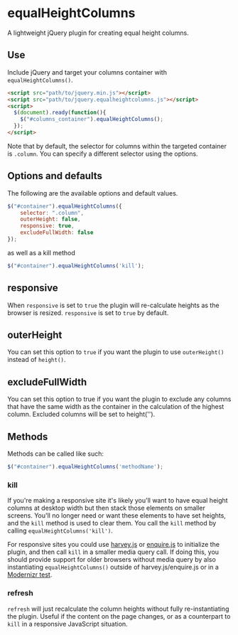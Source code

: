 # equalHeightColumns

A lightweight jQuery plugin for creating equal height columns.

## Use

Include jQuery and target your columns container with `equalHeightColumns()`.

```html
<script src="path/to/jquery.min.js"></script>
<script src="path/to/jquery.equalheightcolumns.js"></script>
<script>
  $(document).ready(function(){
    $("#columns_container").equalHeightColumns();
  });
</script>
```

Note that by default, the selector for columns within the targeted container is `.column`. You can specify a different selector using the options.

## Options and defaults

The following are the available options and default values.

```javascript
$("#container").equalHeightColumns({
	selector: ".column",
	outerHeight: false,
	responsive: true,
	excludeFullWidth: false
});
```
as well as a kill method

```javascript
$("#container").equalHeightColumns('kill');
```

## responsive

When `responsive` is set to `true` the plugin will re-calculate heights as the browser is resized. `responsive` is set to `true` by default.

## outerHeight

You can set this option to `true` if you want the plugin to use `outerHeight()` instead of `height()`.

## excludeFullWidth

You can set this option to true if you want the plugin to exclude any columns that have the same width as the container in the calculation of the highest column.  Excluded columns will be set to height('').

## Methods

Methods can be called like such:

```javascript
$("#container").equalHeightColumns('methodName');
```

### kill

If you're making a responsive site it's likely you'll want to have equal height columns at desktop width but then stack those elements on smaller screens. You'll no longer need or want these elements to have set heights, and the `kill` method is used to clear them. You call the `kill` method by calling `equalHeightColumns('kill')`.


For responsive sites you could use [harvey.js](http://harvesthq.github.io/harvey/) or [enquire.js](http://wicky.nillia.ms/enquire.js/) to initialize the plugin, and then call `kill` in a smaller media query call. If doing this, you should provide support for older browsers without media query by also instantiating `equalHeightColumns()` outside of harvey.js/enquire.js or in a [Modernizr test](http://modernizr.com/docs/#mq).

### refresh

`refresh` will just recalculate the column heights without fully re-instantiating the plugin. Useful if the content on the page changes, or as a counterpart to `kill` in a responsive JavaScript situation.
